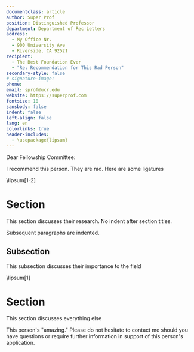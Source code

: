 ```yaml
---
documentclass: article
author: Super Prof
position: Distinguished Professor
department: Department of Rec Letters
address:
  - My Office Nr.
  - 900 University Ave
  - Riverside, CA 92521
recipient:
  - The Best Foundation Ever
  - "Re: Recommendation for This Rad Person"
secondary-style: false
# signature-image: 
phone:
email: sprof@ucr.edu
website: https://superprof.com
fontsize: 10
sansbody: false
indent: false
left-align: false
lang: en
colorlinks: true
header-includes:
  - \usepackage{lipsum}
---
```


Dear Fellowship Committee:

I recommend this person. They are rad. Here are some ligatures

\lipsum[1-2]

# Section

This section discusses their research. No indent after section titles.

Subsequent paragraphs are indented.

## Subsection

This subsection discusses their importance to the field

\lipsum[1]

# Section

This section discusses everything else

This person's "amazing." Please do not hesitate to contact me should you have questions or require further information in support of this person's application.
